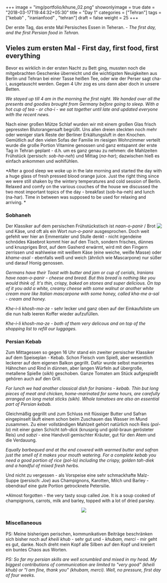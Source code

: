 +++
image = "img/portfolio/khune_02.png"
showonlyimage = true
date = "2018-03-17T19:44:32+05:30"
title = "Day 1"
categories = ["Tehran"]
tags = ["kebab" , "iranianfood" , "tehran"]
draft = false
weight = 25
+++

Der erste Tag, das erste Mal Persisches Essen in Teheran. - *The first day, and the first Persian food in Tehran.*
<!--more-->

## Vieles zum ersten Mal - First day, first food, first everything

Bevor es wirklich in der ersten Nacht zu Bett ging, mussten noch die mitgebrachten Geschenke überreicht und die wichtigsten Neuigkeiten aus Berlin und Tehran bei einer Tasse heißen Tee, oder wie der Perser sagt cha-i, ausgetauscht werden. Gegen 4 Uhr zog es uns dann aber doch in unsere Betten.

*We stayed up till 4 am in the morning the first night. We handed over all the presents and goodies brought from Germany before going to sleep.* 
*With a hot cup of tea - or cha-i - we sat together until late and updated everyone with the recent news.*

Nach einer großen Mütze Schlaf wurden wir mit einem großen Glas frisch gepressten Blutorangensaft begrüßt. Uns allen dreien steckten noch mehr oder weniger stark Reste der Berliner Erkältungsluft in den Knochen. Gemütlich auf den vielen Sofas der Familie im riesigen Wohnzimmer verteilt wurde die große Portion Vitamine genossen und ganz entspannt der erste Tag in Tehran geplant - d.h. um es ganz genau zu nehmen: die Mahlzeiten Frühstück (persisch: *sob-ha-neh*) und Mittag (*na-har*); dazwischen hieß es einfach ankommen und wohlfühlen. 

*After a good sleep we woke up in the late morning and started the day with a huge glass of fresh pressed blood orange juice. Just the right thing since we were still shaken by the wintery temperatures and cold session of Berlin. Relaxed and comfy on the various couches of the house we discussed the two most important topics of the day - breakfast (sob-ha-neh) and lunch (na-har). Time in between was supposed to be used for relaxing and arriving. *

### Sobhaneh
<img align = "right" src="/img/portfolio/bread.png">

Der Klassiker auf dem persischen Frühstückstisch ist *naan-o-panir* / Brot und Käse, und oft als ein Wort *nun-o-panir* ausgesprochen. Doch weit gefehlt wer hier an Emmentaler und Stulle denkt - nicht irgendeine schnödes Käsebrot kommt hier auf den Tisch, sondern frisches, dünnes und knuspriges Brot, auf dem Gasherd erwärmt, wird mit den Fingern zerrissen und wahlweise mit weißem Käse (eine weiche, weiße Masse) oder *khame-asal* - ebenfalls weiß und weich (ähnlich wie Mascarpone) nur süßer und darauf Honig genossen. 
 
*Germans have their Toast with butter and jam or cup of cerials, Iranians have naan-o-panir - cheese and bread. But this bread is nothing like you would think of. It's thin, crispy, baked on stones and super delicious. On top of it you add a white, creamy cheese with some walnut or another white cream more like Italian mascarpone with some honey, called kha-me a-sal - cream and honey.*

 *Khe-i-li khosh-ma-ze* -  sehr lecker und ganz oben auf der Einkaufsliste um die nun halb leeren Koffer wieder aufzufüllen. 
 
*Khe-i-li khosh-ma-ze - both of them very delicous and on top of the shopping list to refill our luggages.*
 

### Persian Kebab

Zum Mittagessen so gegen 16 Uhr stand ein zweiter persischer Klassiker auf dem Speiseplan - Kebab. Schon Fleisch vom Spieß, aber wesentlich leckerer auf dem eigenen Balkon gegrillt. Dafür wurde selbst mariniertes Hähnchen und Rind in dünnen, aber langen Würfeln auf übergroße, metallene Spieße (*sikh*) geschoben. Ganze Tomaten am Stück aufgespießt gehören auch auf den Grill. 

*For lunch we had another classical dish for Iranians - kebab. Thin but long pieces of meat and chicken, home-marinated for some hours, are carefully arranged on long metal sticks (sikh). Whole tomatoes are also an essential part of Persian kebab.*

Gleichmäßig gegrillt und zum Schluss mit flüssiger Butter und Safran eingepinselt läuft einem schon beim Zuschauen das Wasser im Mund zusammen. Zu einer vollständigen Mahlzeit gehört natürlich noch Reis (*pol-lo*) mit einer guten Schicht *tah-dick* (knusprig und gold-braun gerösteter Reis) und *sabzi* - eine Handvoll gemischter Kräuter, gut für den Atem und die Verdauung.

*Equally barbequed and at the end covered with warmed butter and safran just the smell of it makes your mouth watering. For a complete kebab you need a good portion of rice (pol-lo) including the crispy, golden tah-diek and a handful of mixed fresh herbs.*

Und nicht zu vergessen - als Vorspeise eine sehr schmackhafte Malz-Suppe (persisch: *Joe*) aus Champignons, Karotten, Milch und Barley - obendrauf eine gute Portion getrocknete Petersilie. 

*Almost forgotten - the very tasty soup called Joe. It is a soup cooked of champignons, carrots, milk and barley, topped with a lot of dried parsley.

<p align="center">
  <img src="/img/portfolio/kebab.png">
</p>


### Miscellaneous
PS: Meine bisherigen perischen, kommunikativen Beiträge beschränken sich bisher noch auf *kheili khub* - sehr gut und - *khubam, merci* - mir geht es gut, danke. Noch dreht mein Kopf alle Silben auf den Kopf und kreiiert ein buntes Chaos aus Worten.

*PS: So far my persian skills are well scrumbled and mixed in my head. My biggest contributions of communication are limited to "very good" (kheili khub) or "I am fine, thank you" (khubam, merci). Well, no pressure, first day of four weeks.*
